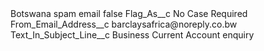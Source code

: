 <?xml version="1.0" encoding="UTF-8"?>
<CustomMetadata xmlns="http://soap.sforce.com/2006/04/metadata" xmlns:xsi="http://www.w3.org/2001/XMLSchema-instance" xmlns:xsd="http://www.w3.org/2001/XMLSchema">
    <label>Botswana spam email</label>
    <protected>false</protected>
    <values>
        <field>Flag_As__c</field>
        <value xsi:type="xsd:string">No Case Required</value>
    </values>
    <values>
        <field>From_Email_Address__c</field>
        <value xsi:type="xsd:string">barclaysafrica@noreply.co.bw</value>
    </values>
    <values>
        <field>Text_In_Subject_Line__c</field>
        <value xsi:type="xsd:string">Business Current Account enquiry</value>
    </values>
</CustomMetadata>
